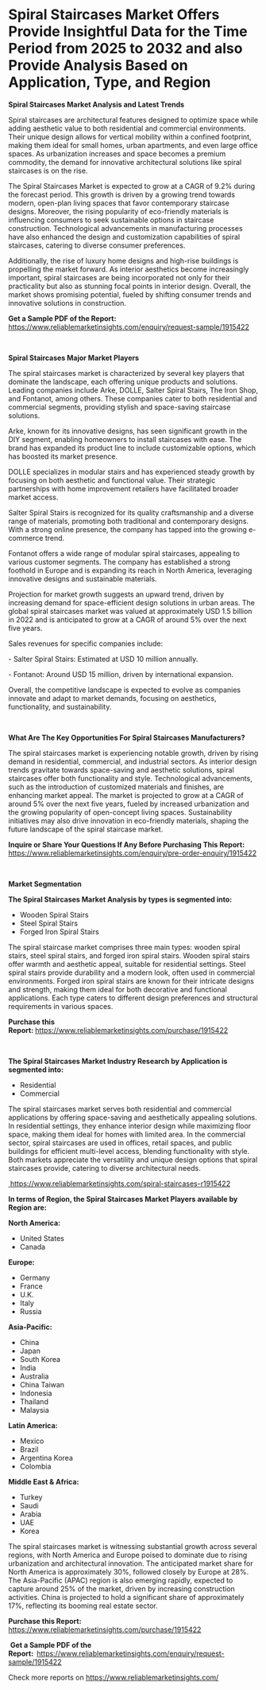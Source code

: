 <p><h1>Spiral Staircases Market Offers Provide Insightful Data for the Time Period from 2025 to 2032 and also Provide Analysis Based on Application, Type, and Region</h1></p><p><strong>Spiral Staircases Market Analysis and Latest Trends</strong></p>
<p><p>Spiral staircases are architectural features designed to optimize space while adding aesthetic value to both residential and commercial environments. Their unique design allows for vertical mobility within a confined footprint, making them ideal for small homes, urban apartments, and even large office spaces. As urbanization increases and space becomes a premium commodity, the demand for innovative architectural solutions like spiral staircases is on the rise.</p><p>The Spiral Staircases Market is expected to grow at a CAGR of 9.2% during the forecast period. This growth is driven by a growing trend towards modern, open-plan living spaces that favor contemporary staircase designs. Moreover, the rising popularity of eco-friendly materials is influencing consumers to seek sustainable options in staircase construction. Technological advancements in manufacturing processes have also enhanced the design and customization capabilities of spiral staircases, catering to diverse consumer preferences.</p><p>Additionally, the rise of luxury home designs and high-rise buildings is propelling the market forward. As interior aesthetics become increasingly important, spiral staircases are being incorporated not only for their practicality but also as stunning focal points in interior design. Overall, the market shows promising potential, fueled by shifting consumer trends and innovative solutions in construction.</p></p>
<p><strong>Get a Sample PDF of the Report:&nbsp;</strong> <a href="https://www.reliablemarketinsights.com/enquiry/request-sample/1915422?utm_campaign=2137&utm_medium=2&utm_source=Github&utm_content=ia&utm_term=06022025&utm_id=spiral-staircases">https://www.reliablemarketinsights.com/enquiry/request-sample/1915422</a></p>
<p>&nbsp;</p>
<p><strong>Spiral Staircases Major Market Players</strong></p>
<p><p>The spiral staircases market is characterized by several key players that dominate the landscape, each offering unique products and solutions. Leading companies include Arke, DOLLE, Salter Spiral Stairs, The Iron Shop, and Fontanot, among others. These companies cater to both residential and commercial segments, providing stylish and space-saving staircase solutions.</p><p>Arke, known for its innovative designs, has seen significant growth in the DIY segment, enabling homeowners to install staircases with ease. The brand has expanded its product line to include customizable options, which has boosted its market presence.</p><p>DOLLE specializes in modular stairs and has experienced steady growth by focusing on both aesthetic and functional value. Their strategic partnerships with home improvement retailers have facilitated broader market access. </p><p>Salter Spiral Stairs is recognized for its quality craftsmanship and a diverse range of materials, promoting both traditional and contemporary designs. With a strong online presence, the company has tapped into the growing e-commerce trend.</p><p>Fontanot offers a wide range of modular spiral staircases, appealing to various customer segments. The company has established a strong foothold in Europe and is expanding its reach in North America, leveraging innovative designs and sustainable materials.</p><p>Projection for market growth suggests an upward trend, driven by increasing demand for space-efficient design solutions in urban areas. The global spiral staircases market was valued at approximately USD 1.5 billion in 2022 and is anticipated to grow at a CAGR of around 5% over the next five years.</p><p>Sales revenues for specific companies include:</p><p>- Salter Spiral Stairs: Estimated at USD 10 million annually.</p><p>- Fontanot: Around USD 15 million, driven by international expansion.</p><p>Overall, the competitive landscape is expected to evolve as companies innovate and adapt to market demands, focusing on aesthetics, functionality, and sustainability.</p></p>
<p>&nbsp;</p>
<p><strong>What Are The Key Opportunities For Spiral Staircases Manufacturers?</strong></p>
<p><p>The spiral staircases market is experiencing notable growth, driven by rising demand in residential, commercial, and industrial sectors. As interior design trends gravitate towards space-saving and aesthetic solutions, spiral staircases offer both functionality and style. Technological advancements, such as the introduction of customized materials and finishes, are enhancing market appeal. The market is projected to grow at a CAGR of around 5% over the next five years, fueled by increased urbanization and the growing popularity of open-concept living spaces. Sustainability initiatives may also drive innovation in eco-friendly materials, shaping the future landscape of the spiral staircase market.</p></p>
<p><strong>Inquire or Share Your Questions If Any Before Purchasing This Report:</strong> <a href="https://www.reliablemarketinsights.com/enquiry/pre-order-enquiry/1915422?utm_campaign=2137&utm_medium=2&utm_source=Github&utm_content=ia&utm_term=06022025&utm_id=spiral-staircases">https://www.reliablemarketinsights.com/enquiry/pre-order-enquiry/1915422</a></p>
<p>&nbsp;</p>
<p><strong>Market Segmentation</strong></p>
<p><strong>The Spiral Staircases Market Analysis by types is segmented into:</strong></p>
<p><ul><li>Wooden Spiral Stairs</li><li>Steel Spiral Stairs</li><li>Forged Iron Spiral Stairs</li></ul></p>
<p><p>The spiral staircase market comprises three main types: wooden spiral stairs, steel spiral stairs, and forged iron spiral stairs. Wooden spiral stairs offer warmth and aesthetic appeal, suitable for residential settings. Steel spiral stairs provide durability and a modern look, often used in commercial environments. Forged iron spiral stairs are known for their intricate designs and strength, making them ideal for both decorative and functional applications. Each type caters to different design preferences and structural requirements in various spaces.</p></p>
<p><strong>Purchase this Report:&nbsp;</strong><a href="https://www.reliablemarketinsights.com/purchase/1915422?utm_campaign=2137&utm_medium=2&utm_source=Github&utm_content=ia&utm_term=06022025&utm_id=spiral-staircases">https://www.reliablemarketinsights.com/purchase/1915422</a></p>
<p>&nbsp;</p>
<p><strong>The Spiral Staircases Market Industry Research by Application is segmented into:</strong></p>
<p><ul><li>Residential</li><li>Commercial</li></ul></p>
<p><p>The spiral staircases market serves both residential and commercial applications by offering space-saving and aesthetically appealing solutions. In residential settings, they enhance interior design while maximizing floor space, making them ideal for homes with limited area. In the commercial sector, spiral staircases are used in offices, retail spaces, and public buildings for efficient multi-level access, blending functionality with style. Both markets appreciate the versatility and unique design options that spiral staircases provide, catering to diverse architectural needs.</p></p>
<p><a href="https://www.reliablemarketinsights.com/spiral-staircases-r1915422?utm_campaign=2137&utm_medium=2&utm_source=Github&utm_content=ia&utm_term=06022025&utm_id=spiral-staircases">&nbsp;https://www.reliablemarketinsights.com/spiral-staircases-r1915422</a></p>
<p><strong>In terms of Region, the Spiral Staircases Market Players available by Region are:</strong></p>
<p>
    <p> <strong> North America: </strong>
        <ul>
            <li>United States</li>
            <li>Canada</li>
        </ul>
        </p> 
    <p> <strong> Europe: </strong>
        <ul>
            <li>Germany</li>
            <li>France</li>
            <li>U.K.</li>
            <li>Italy</li>
            <li>Russia</li>
        </ul>
        </p> 
    <p> <strong> Asia-Pacific: </strong>
        <ul>
            <li>China</li>
            <li>Japan</li>
            <li>South Korea</li>
            <li>India</li>
            <li>Australia</li>
            <li>China Taiwan</li>
            <li>Indonesia</li>
            <li>Thailand</li>
            <li>Malaysia</li>
        </ul>
        </p> 
    <p> <strong> Latin America: </strong>
        <ul>
            <li>Mexico</li>
            <li>Brazil</li>
            <li>Argentina Korea</li>
            <li>Colombia</li>
        </ul>
        </p> 
    <p> <strong> Middle East & Africa: </strong>
        <ul>
            <li>Turkey</li>
            <li>Saudi</li>
            <li>Arabia</li>
            <li>UAE</li>
            <li>Korea</li>
        </ul>
    </p>
    </p>
<p><p>The spiral staircases market is witnessing substantial growth across several regions, with North America and Europe poised to dominate due to rising urbanization and architectural innovation. The anticipated market share for North America is approximately 30%, followed closely by Europe at 28%. The Asia-Pacific (APAC) region is also emerging rapidly, expected to capture around 25% of the market, driven by increasing construction activities. China is projected to hold a significant share of approximately 17%, reflecting its booming real estate sector.</p></p>
<p><strong>Purchase this Report: </strong><a href="https://www.reliablemarketinsights.com/purchase/1915422?utm_campaign=2137&utm_medium=2&utm_source=Github&utm_content=ia&utm_term=06022025&utm_id=spiral-staircases">https://www.reliablemarketinsights.com/purchase/1915422</a></p>
<p>&nbsp;<strong>Get a Sample PDF of the Report:&nbsp;&nbsp;</strong><a href="https://www.reliablemarketinsights.com/enquiry/request-sample/1915422?utm_campaign=2137&utm_medium=2&utm_source=Github&utm_content=ia&utm_term=06022025&utm_id=spiral-staircases">https://www.reliablemarketinsights.com/enquiry/request-sample/1915422</a></p>
<p><strong></strong></p>
<p>Check more reports on <a href="https://www.reliablemarketinsights.com/?utm_campaign=2137&utm_medium=2&utm_source=Github&utm_content=ia&utm_term=06022025&utm_id=spiral-staircases">https://www.reliablemarketinsights.com/</a></p>